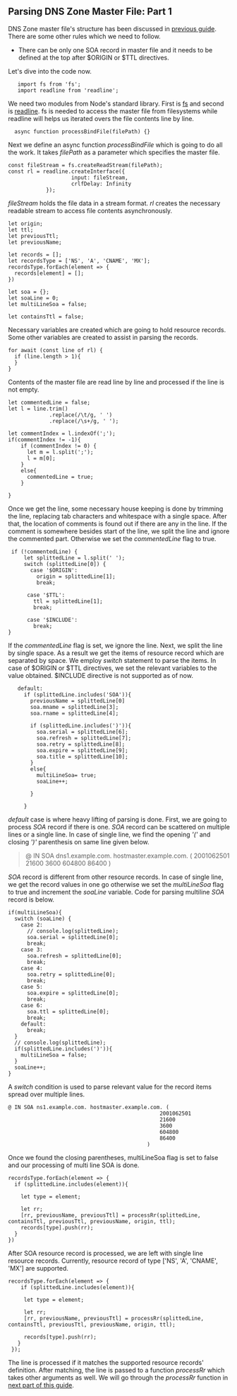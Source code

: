 
## Parsing DNS Zone Master File: Part 1
DNS Zone master file's structure has been discussed in [previous guide](https://engineerhead.github.io/dns-server/dns-zone-master-file-format). There are some other rules which we need to follow.

 - There can be only one SOA record in master file and it needs to be
   defined at the top after $ORIGIN or $TTL directives.

Let's dive into the code now.

       import fs from 'fs';
       import readline from 'readline';

We need two modules from Node's standard library. First is [fs](https://nodejs.org/dist/latest-v18.x/docs/api/fs.html) and second is [readline](https://nodejs.org/dist/latest-v18.x/docs/api/readline.html). fs is needed to access the master file from filesystems while readline will helps us iterated overs the file contents line by line. 

	  async function processBindFile(filePath) {}
    
Next we define an async function *processBindFile* which is going to do all the work. It takes *filePath* as a parameter which specifies the master file. 

	const fileStream = fs.createReadStream(filePath);
    const rl = readline.createInterface({
					    input: fileStream,
					    crlfDelay: Infinity
				});

*fileStream* holds the file data in a stream format. *rl* creates the necessary readable stream to access file contents asynchronously. 

    

    let origin;
    let ttl;
    let previousTtl;
    let previousName;

    let records = [];
    let recordsType = ['NS', 'A', 'CNAME', 'MX'];
    recordsType.forEach(element => {
      records[element] = [];
    })

    let soa = {};
    let soaLine = 0;
    let multiLineSoa = false;
    
    let containsTtl = false;

Necessary variables are created which are going to hold resource records. Some other variables are created to assist in parsing the records.
			    
	for await (const line of rl) {  
      if (line.length > 1){
      }
    }
Contents of the master file are read line by line and processed if the line is not empty.

	let commentedLine = false;
    let l = line.trim()
                 .replace(/\t/g, ' ')
                 .replace(/\s+/g, ' ');

    let commentIndex = l.indexOf(';');
    if(commentIndex != -1){
        if (commentIndex != 0) {
          let m = l.split(';');
          l = m[0];
        }
        else{
          commentedLine = true;
        }
        
    }

Once we get the line, some necessary house keeping is done by trimming the line, replacing tab characters and whitespace with a single space. After that, the location of comments is found out if there are any in the line. If the comment is somewhere besides start of the line, we split the line and ignore the commented part. Otherwise we set the *commentedLine* flag to true.


	 if (!commentedLine) {
         let splittedLine = l.split(' ');
         switch (splittedLine[0]) {
           case '$ORIGIN':
             origin = splittedLine[1];
             break;
          
          case '$TTL':
            ttl = splittedLine[1];
            break;
          
          case '$INCLUDE':
            break;
    }

If the *commentedLine* flag is set, we ignore the line. Next, we split the line by single space. As a result we get the items of resource record which are separated by space. We employ *switch* statement to parse the items. In case of $ORIGIN or $TTL directives, we set the relevant variables to the value obtained. $INCLUDE directive is not supported as of now.


	   default:
	     if (splittedLine.includes('SOA')){
	       previousName = splittedLine[0]
	       soa.mname = splittedLine[3];
	       soa.rname = splittedLine[4];
	       
	       if (splittedLine.includes(')')){
	         soa.serial = splittedLine[6]; 
	         soa.refresh = splittedLine[7];
	         soa.retry = splittedLine[8];
	         soa.expire = splittedLine[9];
	         soa.title = splittedLine[10];
	       }
	       else{
	         multiLineSoa= true;
	         soaLine++;
	         
	       }
	       
	     }

	     
*default* case is where heavy lifting of parsing is done. First, we are going to process *SOA* record if there is one. *SOA* record can be scattered on multiple lines or a single line. In case of single line, we find the opening *'('* and closing *')'* parenthesis on same line given below. 

> @	IN	SOA	dns1.example.com.	hostmaster.example.com. ( 2001062501 21600 3600 604800 86400 )    

*SOA* record is different from other resource records. In case of single line, we get the record values in one go otherwise we set the *multiLineSoa*  flag to true and increment the *soaLine* variable. Code for parsing multiline *SOA* record is below.

    if(multiLineSoa){
      switch (soaLine) {
        case 2:
          // console.log(splittedLine);
          soa.serial = splittedLine[0];
          break;
        case 3:
          soa.refresh = splittedLine[0];
          break;
        case 4:
          soa.retry = splittedLine[0];
          break;
        case 5:
          soa.expire = splittedLine[0];
          break;
        case 6:
          soa.ttl = splittedLine[0];
          break;
        default:
          break;
      }
      // console.log(splittedLine);
      if(splittedLine.includes(')')){
        multiLineSoa = false;
      }
      soaLine++;
    }

A *switch* condition is used to parse relevant value for the record items spread over multiple lines.


	@ IN SOA ns1.example.com. hostmaster.example.com. (
													2001062501 
													21600 
													3600 
													604800 
													86400
												)

 Once we found the closing parentheses, multiLineSoa flag is set to false and our processing of multi line SOA is done.
 

    recordsType.forEach(element => {
      if (splittedLine.includes(element)){
        
        let type = element;
        
        let rr;
        [rr, previousName, previousTtl] = processRr(splittedLine, containsTtl, previousTtl, previousName, origin, ttl);
        records[type].push(rr);
      }
    })

After SOA resource record is processed, we are left with single line resource records. Currently, resource record of type ['NS', 'A', 'CNAME', 'MX'] are supported.

	recordsType.forEach(element => {
        if (splittedLine.includes(element)){
         
         let type = element;
         
         let rr;
         [rr, previousName, previousTtl] = processRr(splittedLine, containsTtl, previousTtl, previousName, origin, ttl);
         
         records[type].push(rr);
       }
     });

The line is processed if it matches the supported resource records' definition. After matching, the line is passed to a function *processRr* which takes other arguments as well. We will go through the *processRr* function in [next part of this guide](https://engineerhead.github.io/dns-server/parsing-dns-master-zone-file-2).



 